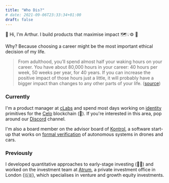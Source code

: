 ```yaml
---
title: "Who Dis?"
# date: 2021-09-06T23:33:34+01:00
draft: false
---
```


👋 Hi, I'm Arthur. I build products that maximise impact 🗺💡⚙️ 🚀

Why? Because choosing a career might be the most important ethical decision of my life.
> From adulthood, you’ll spend almost half your waking hours on your career. You have about 80,000 hours in your career: 40 hours per week, 50 weeks per year, for 40 years. If you can increase the positive impact of those hours just a little, it will probably have a bigger impact than changes to any other parts of your life. ([source](https://80000hours.org/make-a-difference-with-your-career/))

### Currently

I'm a product manager at [cLabs](https://clabs.co/) and spend most days working on [identity](https://docs.celo.org/celo-codebase/protocol/identity) primitives for the [Celo](https://celo.org/) blockchain (🌌). If you're interested in this area, pop around our [Discord](https://discord.gg/mD7gKGDuQT) channel.

I'm also a board member on the advisor board of [Kontrol](https://www.kontrol.tech/), a software start-up that works on [formal verification](https://en.wikipedia.org/wiki/Formal_verification) of autonomous systems in drones and cars.

### Previously

I developed quantitative approaches to early-stage investing (👨‍💻) and worked on the investment team at [Atrum](https://www.linkedin.com/company/atrumglobal/about/), a private investment office in London (🇬🇧), which specialises in venture and growth equity investments.
